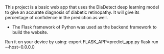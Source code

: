 This project is a basic web app that uses the DiaDetect deep learning model to give an accurate diagnosis of diabetic retinopathy. It will give its percentage of confidence in the prediction as well.

- The Flask framework of Python was used as the backend framework to build the website.

Run it on your device by using:
export FLASK_APP=predict_app.py
flask run --host=0.0.0.0

